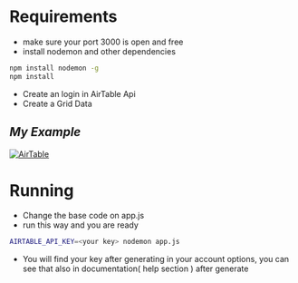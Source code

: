 # Requirements
- make sure your port 3000 is open and free
- install nodemon and other dependencies
```sh
npm install nodemon -g
npm install
```
- Create an login in AirTable Api
- Create a Grid Data
## _My Example_
[![AirTable](https://i.ibb.co/HqQH8jS/airtable.png)](https://ibb.co/bXnK9k0)

# Running
- Change the base code on app.js
- run this way and you are ready
```sh
AIRTABLE_API_KEY=<your key> nodemon app.js
```
- You will find your key after generating in your account options, you can see that also in documentation( help section ) after generate